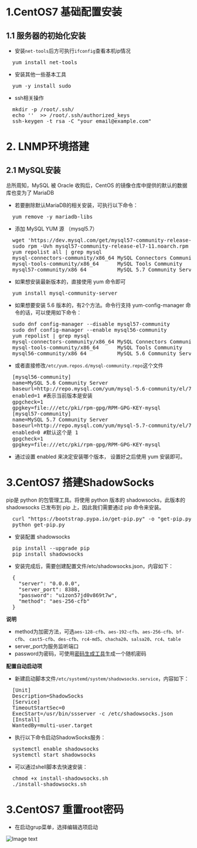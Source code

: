 #  1.CentOS7 基础配置安装

## 1.1 服务器的初始化安装

* 安装`net-tools`后方可执行`ifconfig`查看本机ip情况

<pre>
  yum install net-tools
</pre>
 
* 安装其他一些基本工具

<pre>
  yum -y install sudo
</pre>
 
* ssh相关操作

<pre>
  mkdir -p /root/.ssh/
  echo ''  >> /root/.ssh/authorized_keys
  ssh-keygen -t rsa -C "your_email@example.com"
</pre>

# 2. LNMP环境搭建

## 2.1 MySQL安装

总所周知，MySQL 被 Oracle 收购后，CentOS 的镜像仓库中提供的默认的数据库也变为了 MariaDB

* 若要删除默认MariaDB的相关安装，可执行以下命令：

<pre>
  yum remove -y mariadb-libs
</pre>

* 添加 MySQL YUM 源 （mysql5.7）

<pre>
  wget 'https://dev.mysql.com/get/mysql57-community-release-el7-11.noarch.rpm'
  sudo rpm -Uvh mysql57-community-release-el7-11.noarch.rpm
  yum repolist all | grep mysql
  mysql-connectors-community/x86_64 MySQL Connectors Community                  36
  mysql-tools-community/x86_64      MySQL Tools Community                       47
  mysql57-community/x86_64          MySQL 5.7 Community Server                 187
</pre>

* 如果想安装最新版本的，直接使用 yum 命令即可

<pre>
  yum install mysql-community-server
</pre>

* 如果想要安装 5.6 版本的，有2个方法。命令行支持 yum-config-manager 命令的话，可以使用如下命令：

<pre>
  sudo dnf config-manager --disable mysql57-community
  sudo dnf config-manager --enable mysql56-community
  yum repolist | grep mysql
  mysql-connectors-community/x86_64 MySQL Connectors Community                  36
  mysql-tools-community/x86_64      MySQL Tools Community                       47
  mysql56-community/x86_64          MySQL 5.6 Community Server                 327
</pre>

* 或者直接修改`/etc/yum.repos.d/mysql-community.repo`这个文件

<pre>
  [mysql56-community]
  name=MySQL 5.6 Community Server
  baseurl=http://repo.mysql.com/yum/mysql-5.6-community/el/7/$basearch/
  enabled=1 #表示当前版本是安装
  gpgcheck=1
  gpgkey=file:///etc/pki/rpm-gpg/RPM-GPG-KEY-mysql
  [mysql57-community]
  name=MySQL 5.7 Community Server
  baseurl=http://repo.mysql.com/yum/mysql-5.7-community/el/7/$basearch/
  enabled=0 #默认这个是 1
  gpgcheck=1
  gpgkey=file:///etc/pki/rpm-gpg/RPM-GPG-KEY-mysql
</pre>


* 通过设置 enabled 来决定安装哪个版本， 设置好之后使用 yum 安装即可。


# 3.CentOS7 搭建ShadowSocks

pip是 python 的包管理工具。将使用 python 版本的 shadowsocks，此版本的 shadowsocks 已发布到 pip 上，因此我们需要通过 pip 命令来安装。

<pre>
  curl "https://bootstrap.pypa.io/get-pip.py" -o "get-pip.py"
  python get-pip.py
</pre>

* 安装配置 shadowsocks

<pre>
  pip install --upgrade pip
  pip install shadowsocks
</pre>

* 安装完成后，需要创建配置文件/etc/shadowsocks.json，内容如下：

<pre>
  {
    "server": "0.0.0.0",
    "server_port": 8388,
    "password": "u1zon57jd0v869t7w",
    "method": "aes-256-cfb"
  }
</pre>  

**说明**

* method为加密方法，可选`aes-128-cfb`、`aes-192-cfb`、`aes-256-cfb`、`bf-cfb`、 `cast5-cfb`、`des-cfb`、`rc4-md5`、`chacha20`、`salsa20`、`rc4`、`table`
* server_port为服务监听端口
* password为密码，可使用[密码生成工具](http://ucdok.com/project/generate_password.html)生成一个随机密码


**配置自动启动项**

* 新建启动脚本文件`/etc/systemd/system/shadowsocks.service`，内容如下：

<pre>
  [Unit]
  Description=ShadowSocks
  [Service]
  TimeoutStartSec=0
  ExecStart=/usr/bin/ssserver -c /etc/shadowsocks.json
  [Install]
  WantedBy=multi-user.target
</pre>


* 执行以下命令启动ShadowSocks服务：

<pre>
  systemctl enable shadowsocks
  systemctl start shadowsocks
</pre>

* 可以通过shell脚本去快速安装：

<pre>
  chmod +x install-shadowsocks.sh
  ./install-shadowsocks.sh
</pre>


# 3.CentOS7 重置root密码

* 在启动grup菜单，选择编辑选项启动

![Image text](http://doc.az363.com/images/cent_os_reset_pwd_1.png)




 

